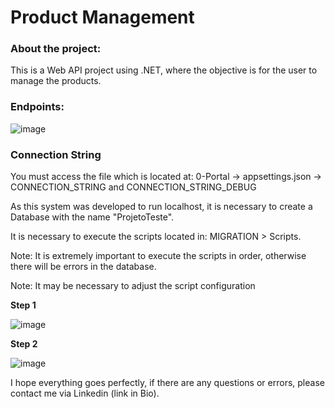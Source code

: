 # Product Management

### About the project:
This is a Web API project using .NET, where the objective is for the user to manage the products.

### Endpoints:
![image](https://github.com/heberGustavo/C-Sharp/assets/44476616/7da9fa67-9e91-492d-8d17-c22b2bff3d7a)

### Connection String

You must access the file which is located at: 0-Portal -> appsettings.json -> CONNECTION_STRING and CONNECTION_STRING_DEBUG

As this system was developed to run localhost, it is necessary to create a Database with the name "ProjetoTeste".

It is necessary to execute the scripts located in: MIGRATION > Scripts.

Note: It is extremely important to execute the scripts in order, otherwise there will be errors in the database.

Note: It may be necessary to adjust the script configuration

**Step 1**

![image](https://github.com/heberGustavo/C-Sharp/assets/44476616/bac9b101-53c0-45e1-9b95-891ad6a8e0df)

**Step 2**

![image](https://github.com/heberGustavo/C-Sharp/assets/44476616/cf58f01a-22ea-481b-8f01-1f9b5478733c)

I hope everything goes perfectly, if there are any questions or errors, please contact me via Linkedin (link in Bio).
